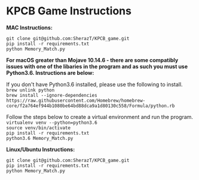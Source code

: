 # KPCB Game Instructions

<b>MAC Instructions:</b> 

`git clone git@github.com:SherazT/KPCB_game.git` \
`pip install -r requirements.txt` \
`python Memory_Match.py`

<b>For macOS greater than Mojave 10.14.6 - there are some compatibly issues with one of the libaries in the program and as such you must use Python3.6. Instructions are below:</b>

If you don't have Python3.6 installed, please use the following to install.\
`brew unlink python`\
`brew install --ignore-dependencies https://raw.githubusercontent.com/Homebrew/homebrew-core/f2a764ef944b1080be64bd88dca9a1d80130c558/Formula/python.rb`

Follow the steps below to create a virtual environment and run the program.\
`virtualenv venv --python=python3.6`\
`source venv/bin/activate`\
`pip install -r requirements.txt`\
`python3.6 Memory_Match.py`

<b>Linux/Ubuntu Instructions: </b> 

`git clone git@github.com:SherazT/KPCB_game.git` \
`pip install -r requirements.txt` \
`python Memory_Match.py`
